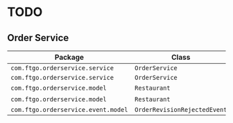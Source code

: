 # TODO

## Order Service
| Package | Class | Function | Description |
|----|----|----|----|
| `com.ftgo.orderservice.service` | `OrderService` | `noteReversingAuthorization()` | |
| `com.ftgo.orderservice.service` | `OrderService` | `reviseMenu()` | |
| `com.ftgo.orderservice.model` | `Restaurant` | `reviseMenu`() | |
| `com.ftgo.orderservice.model` | `Restaurant` | `verifyRestaurantDetails`() | |
| `com.ftgo.orderservice.event.model` | `OrderRevisionRejectedEvent` | `OrderRevisionRejectedEvent()` | |

